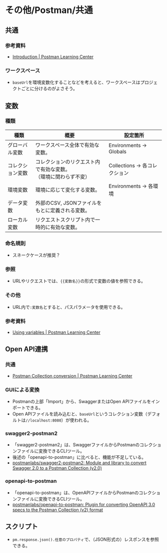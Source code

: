 # その他/Postman/共通

## 共通

### 参考資料

- [Introduction | Postman Learning Center](https://learning.postman.com/docs/getting-started/introduction/)

### ワークスペース

- `baseUrl`を環境変数化することなどを考えると、ワークスペースはプロジェクトごとに分けるのがよさそう。

## 変数

### 種類

| 種類             | 概要                                                         | 設定箇所                     |
| ---------------- | ------------------------------------------------------------ | ---------------------------- |
| グローバル変数   | ワークスペース全体で有効な変数。                             | Environments → Globals       |
| コレクション変数 | コレクションのリクエスト内で有効な変数。<br />（環境に関わらず不変） | Collections → 各コレクション |
| 環境変数         | 環境に応じて変化する変数。                                   | Environments → 各環境        |
| データ変数       | 外部のCSV, JSONファイルをもとに定義される変数。              |                              |
| ローカル変数     | リクエストスクリプト内で一時的に有効な変数。                 |                              |

### 命名規則

- スネークケースが推奨？

### 参照

- URLやリクエストでは、`{{変数名}}`の形式で変数の値を参照できる。

### その他

- URL内で`:変数名`とすると、パスパラメータを使用できる。

### 参考資料

- [Using variables | Postman Learning Center](https://learning.postman.com/docs/sending-requests/variables/)

## Open API連携

### 共通

- [Postman Collection conversion | Postman Learning Center](https://learning.postman.com/docs/developer/collection-conversion/)

### GUIによる変換

- Postmanの上部「Import」から、SwaggerまたはOpen APIファイルをインポートできる。
- Open APIファイルを読み込むと、`baseUrl`というコレクション変数（デフォルトは`//localhost:8080`）が使われる。

### swagger2-postman2

- 「swagger2-postman2」は、SwaggerファイルからPostmanのコレクションファイルに変換できるCLIツール。
- 後述の「openapi-to-postman」に比べると、機能が不足している。
- [postmanlabs/swagger2-postman2: Module and library to convert Swagger 2.0 to a Postman Collection (v2.0)](https://github.com/postmanlabs/swagger2-postman2)

### openapi-to-postman

- 「openapi-to-postman」は、OpenAPIファイルからPostmanのコレクションファイルに変換できるCLIツール。
- [postmanlabs/openapi-to-postman: Plugin for converting OpenAPI 3.0 specs to the Postman Collection (v2) format](https://github.com/postmanlabs/openapi-to-postman)

## スクリプト

- `pm.response.json().任意のプロパティ`で、（JSON形式の）レスポンスを参照できる。

